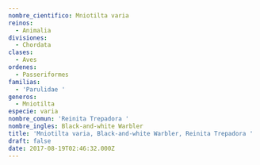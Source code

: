 ```yaml
---
nombre_cientifico: Mniotilta varia
reinos:
  - Animalia
divisiones:
  - Chordata
clases:
  - Aves
ordenes:
  - Passeriformes
familias:
  - 'Parulidae '
generos:
  - Mniotilta
especie: varia
nombre_comun: 'Reinita Trepadora '
nombre_ingles: Black-and-white Warbler
title: 'Mniotilta varia, Black-and-white Warbler, Reinita Trepadora '
draft: false
date: 2017-08-19T02:46:32.000Z
---
```


